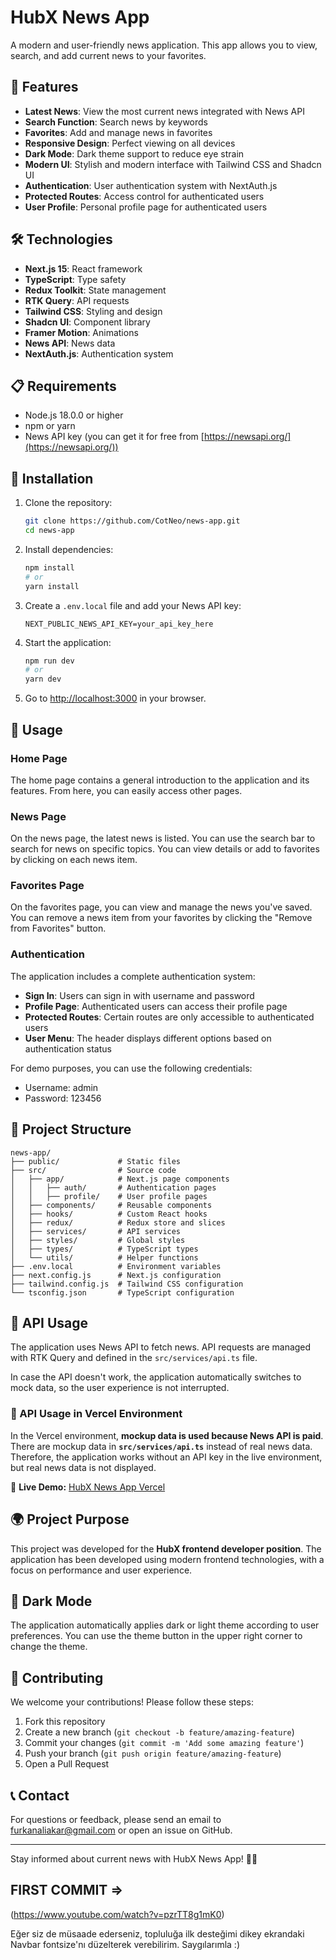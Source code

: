 # HubX News App

A modern and user-friendly news application. This app allows you to view, search, and add current news to your favorites.

## 🚀 Features

- **Latest News**: View the most current news integrated with News API
- **Search Function**: Search news by keywords
- **Favorites**: Add and manage news in favorites
- **Responsive Design**: Perfect viewing on all devices
- **Dark Mode**: Dark theme support to reduce eye strain
- **Modern UI**: Stylish and modern interface with Tailwind CSS and Shadcn UI
- **Authentication**: User authentication system with NextAuth.js
- **Protected Routes**: Access control for authenticated users
- **User Profile**: Personal profile page for authenticated users

## 🛠️ Technologies

- **Next.js 15**: React framework
- **TypeScript**: Type safety
- **Redux Toolkit**: State management
- **RTK Query**: API requests
- **Tailwind CSS**: Styling and design
- **Shadcn UI**: Component library
- **Framer Motion**: Animations
- **News API**: News data
- **NextAuth.js**: Authentication system

## 📋 Requirements

- Node.js 18.0.0 or higher
- npm or yarn
- News API key (you can get it for free from [https://newsapi.org/](https://newsapi.org/))

## 🚀 Installation

1. Clone the repository:

   ```bash
   git clone https://github.com/CotNeo/news-app.git
   cd news-app
   ```

2. Install dependencies:

   ```bash
   npm install
   # or
   yarn install
   ```

3. Create a `.env.local` file and add your News API key:

   ```
   NEXT_PUBLIC_NEWS_API_KEY=your_api_key_here
   ```

4. Start the application:

   ```bash
   npm run dev
   # or
   yarn dev
   ```

5. Go to [http://localhost:3000](http://localhost:3000) in your browser.

## 📱 Usage

### Home Page

The home page contains a general introduction to the application and its features. From here, you can easily access other pages.

### News Page

On the news page, the latest news is listed. You can use the search bar to search for news on specific topics. You can view details or add to favorites by clicking on each news item.

### Favorites Page

On the favorites page, you can view and manage the news you've saved. You can remove a news item from your favorites by clicking the "Remove from Favorites" button.

### Authentication

The application includes a complete authentication system:

- **Sign In**: Users can sign in with username and password
- **Profile Page**: Authenticated users can access their profile page
- **Protected Routes**: Certain routes are only accessible to authenticated users
- **User Menu**: The header displays different options based on authentication status

For demo purposes, you can use the following credentials:
- Username: admin
- Password: 123456

## 🧩 Project Structure

```
news-app/
├── public/             # Static files
├── src/                # Source code
│   ├── app/            # Next.js page components
│   │   ├── auth/       # Authentication pages
│   │   ├── profile/    # User profile pages
│   ├── components/     # Reusable components
│   ├── hooks/          # Custom React hooks
│   ├── redux/          # Redux store and slices
│   ├── services/       # API services
│   ├── styles/         # Global styles
│   ├── types/          # TypeScript types
│   └── utils/          # Helper functions
├── .env.local          # Environment variables
├── next.config.js      # Next.js configuration
├── tailwind.config.js  # Tailwind CSS configuration
└── tsconfig.json       # TypeScript configuration
```

## 🔄 API Usage

The application uses News API to fetch news. API requests are managed with RTK Query and defined in the `src/services/api.ts` file.

In case the API doesn't work, the application automatically switches to mock data, so the user experience is not interrupted.

### 📢 API Usage in Vercel Environment

In the Vercel environment, **mockup data is used because News API is paid**. There are mockup data in **`src/services/api.ts`** instead of real news data. Therefore, the application works without an API key in the live environment, but real news data is not displayed.

🔗 **Live Demo:** [HubX News App Vercel](https://news-2r1030j1v-cotneos-projects.vercel.app/news)

## 🌍 Project Purpose

This project was developed for the **HubX frontend developer position**. The application has been developed using modern frontend technologies, with a focus on performance and user experience.

## 🌙 Dark Mode

The application automatically applies dark or light theme according to user preferences. You can use the theme button in the upper right corner to change the theme.

## 🤝 Contributing

We welcome your contributions! Please follow these steps:

1. Fork this repository
2. Create a new branch (`git checkout -b feature/amazing-feature`)
3. Commit your changes (`git commit -m 'Add some amazing feature'`)
4. Push your branch (`git push origin feature/amazing-feature`)
5. Open a Pull Request

## 📞 Contact

For questions or feedback, please send an email to furkanaliakar@gmail.com or open an issue on GitHub.

---

Stay informed about current news with HubX News App! 📰✨

## FIRST COMMIT =>

(https://www.youtube.com/watch?v=pzrTT8g1mK0)

Eğer siz de müsaade ederseniz, topluluğa ilk desteğimi dikey ekrandaki Navbar fontsize'nı  düzelterek verebilirim. Saygılarımla :)

##
